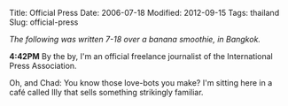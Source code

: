Title: Official Press
Date: 2006-07-18
Modified: 2012-09-15
Tags: thailand
Slug: official-press

<em>The following was written 7-18 over a banana smoothie, in Bangkok.</em>

<strong>4:42PM</strong>
By the by, I'm an official freelance journalist of the International Press Association.

Oh, and Chad: You know those love-bots you make? I'm sitting here in a caf&eacute; called Illy that sells something strikingly familiar.
